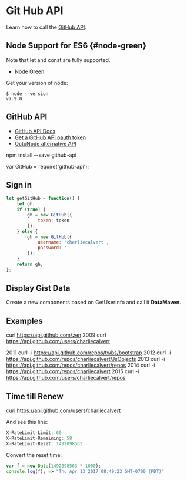 # Git Hub API

Learn how to call the [GitHub API](https://github.com/github-tools/github).

## Node Support for ES6 {#node-green}

Note that let and const are fully supported.

- [Node Green](http://node.green/)

Get your version of node:

```
$ node --version
v7.9.0
```

## GitHub API

- [GitHub API Docs](http://github-tools.github.io/github/)
- [Get a GitHub API oauth token][git-token]
- [OctoNode alternative API](https://github.com/pksunkara/octonode)

npm install --save github-api

var GitHub = require('github-api');



[git-token]: https://github.com/settings/tokens

## Sign in

```javascript
let getGitHub = function() {
    let gh;
    if (true) {
        gh = new GitHub({
            token: token
        });
    } else {
        gh = new GitHub({
            username: 'charliecalvert',
            password: ''
        });
    }
    return gh;
};
```

## Display Gist Data

Create a new components based on GetUserInfo and  call it **DataMaven**.

## Examples

curl https://api.github.com/zen
 2009  curl https://api.github.com/users/charliecalvert

 2011  curl -i https://api.github.com/repos/twbs/bootstrap
 2012  curl -i https://api.github.com/repos/charliecalvert/JsObjects
 2013  curl -i https://api.github.com/repos/charliecalvert/repos
 2014  curl -i https://api.github.com/repos/charliecalvert
 2015  curl -i https://api.github.com/users/charliecalvert/repos

## Time till Renew

 curl https://api.github.com/users/charliecalvert

And see this line:

```javascript
X-RateLimit-Limit: 60
X-RateLimit-Remaining: 58
X-RateLimit-Reset: 1492098563
```

Convert the reset time:

```javascript
var f = new Date(1492098563 * 1000);
console.log(f); => "Thu Apr 13 2017 08:49:23 GMT-0700 (PDT)"
```
